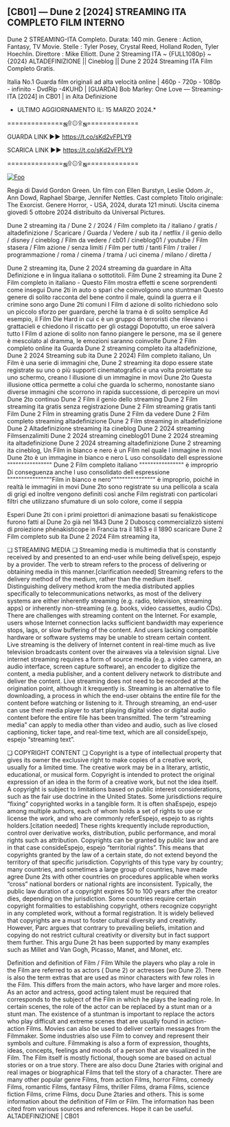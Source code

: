 ## [CB01] — Dune 2 [2024] STREAMING ITA COMPLETO FILM INTERNO

Dune 2 STREAMING-ITA Completo. Durata: 140 min. Genere : Action, Fantasy, TV Movie. Stelle : Tyler Posey, Crystal Reed, Holland Roden, Tyler Hoechlin. Direttore : Mike Elliott. Dune 2 Streaming ITA ~ {FULL1080p} ~ {2024} ALTADEFINIZIONE || Cineblog || Dune 2 2024 Streaming ITA Film Completo Gratis.

Italia No.1 Guarda film originali ad alta velocità online | 460p - 720p - 1080p - infinito - DvdRip -4KUHD | [GUARDA] Bob Marley: One Love — Streaming-ITA [2024] in CB01 | in Alta Definizione

* ULTIMO AGGIORNAMENTO IL: 15 MARZO 2024.*

==============ஜ۩۞۩ஜ=============

GUARDA LINK ►► https://t.co/sKd2vFPLY9

SCARICA LINK ►► https://t.co/sKd2vFPLY9

==============ஜ۩۞۩ஜ=============

<p dir="auto"><a href="https://t.co/sKd2vFPLY9" rel="nofollow"><img src="https://camo.githubusercontent.com/917e6ed5c302499242165dcc02bdbce85c075fd21b35918eb9c0b771855261b8/68747470733a2f2f7374617469632e7769787374617469632e636f6d2f6d656469612f6232343966395f61646163386637306662336634356238383639313639366337376465313866337e6d76322e676966" alt="Foo" style="max-width: 100%;"></a></p>

Regia di David Gordon Green. Un film con Ellen Burstyn, Leslie Odom Jr., Ann Dowd, Raphael Sbarge, Jennifer Nettles. Cast completo Titolo originale: The Exorcist. Genere Horror, - USA, 2024, durata 121 minuti. Uscita cinema giovedì 5 ottobre 2024 distribuito da Universal Pictures.

Dune 2 streaming ita / Dune 2 / 2024 / Film completo ita / italiano / gratis / altadefinizione / Scaricare / Guarda / Vedere / sub ita / netflix / il genio dello / disney / cineblog / Film da vedere / cb01 / cineblog01 / youtube / Film stasera / Film azione / senza limiti / Film per tutti / tanti Film / trailer / programmazione / roma / cinema / trama / uci cinema / milano / diretta /

Dune 2 streaming ita, Dune 2 2024 streaming da guardare in Alta Definizione e in lingua italiana o sottotitoli. Film Dune 2 streaming ita Dune 2 Film completo in italiano - Questo Film mostra effetti e scene sorprendenti come insegui Dune 2ti in auto o spari che coinvolgono uno stuntman Questo genere di solito racconta del bene contro il male, quindi la guerra e il crimine sono argo Dune 2ti comuni I Film d azione di solito richiedono solo un piccolo sforzo per guardare, perché la trama è di solito semplice Ad esempio, il Film Die Hard in cui c è un gruppo di terroristi che rilevano i grattacieli e chiedono il riscatto per gli ostaggi Dopotutto, un eroe salverà tutto I Film d azione di solito non fanno piangere le persone, ma se il genere è mescolato al dramma, le emozioni saranno coinvolte Dune 2 Film completo online ita Guarda Dune 2 streaming completo ita altadefinizione, Dune 2 2024 Streaming sub ita Dune 2 2024) Film completo italiano, Un Film è una serie di immagini che, Dune 2 streaming ita dopo essere state registrate su uno o più supporti cinematografici e una volta proiettate su uno schermo, creano l illusione di un immagine in movi Dune 2to Questa illusione ottica permette a colui che guarda lo schermo, nonostante siano diverse immagini che scorrono in rapida successione, di percepire un movi Dune 2to continuo Dune 2 Film il genio dello streaming Dune 2 Film streaming ita gratis senza registrazione Dune 2 Film streaming gratis tanti Film Dune 2 Film in streaming gratis Dune 2 Film da vedere Dune 2 Film completo streaming altadefinizione Dune 2 Film streaming in altadefinizione Dune 2 Altadefinizione streaming ita cineblog Dune 2 2024 streaming Filmsenzalimiti Dune 2 2024 streaming cineblog01 Dune 2 2024 streaming ita altadefinizione Dune 2 2024 streaming altadefinizione Dune 2 streaming ita cineblog, Un Film in bianco e nero è un Film nel quale l immagine in movi Dune 2to è un immagine in bianco e nero L uso consolidato dell espressione """""""""""""""" Dune 2 Film completo italiano """""""""""""""" è improprio Di conseguenza anche l uso consolidato dell espressione """"""""""""""""Film in bianco e nero"""""""""""""""" è improprio, poiché in realtà le immagini in movi Dune 2to sono registrate su una pellicola a scala di grigi ed inoltre vengono definiti così anche Film registrati con particolari filtri che utilizzano sfumature di un solo colore, come il seppia

Esperi Dune 2ti con i primi proiettori di animazione basati su fenakisticope furono fatti al Dune 2o già nel 1843 Dune 2 Duboscq commercializzò sistemi di proiezione phénakisticope in Francia tra il 1853 e il 1890 scaricare Dune 2 Film completo sub ita Dune 2 2024 Film streaming ita,

❏ STREAMING MEDIA ❏ Streaming media is multimedia that is constantly received by and presented to an end-user while being deliveEspejo, espejo by a provider. The verb to stream refers to the process of delivering or obtaining media in this manner.[clarification needed] Streaming refers to the delivery method of the medium, rather than the medium itself. Distinguishing delivery method krom the media distributed applies specifically to telecommunications networks, as most of the delivery systems are either inherently streaming (e.g. radio, television, streaming apps) or inherently non-streaming (e.g. books, video cassettes, audio CDs). There are challenges with streaming content on the Internet. For example, users whose Internet connection lacks sufficient bandwidth may experience stops, lags, or slow buffering of the content. And users lacking compatible hardware or software systems may be unable to stream certain content. Live streaming is the delivery of Internet content in real-time much as live television broadcasts content over the airwaves via a television signal. Live internet streaming requires a form of source media (e.g. a video camera, an audio interface, screen capture software), an encoder to digitize the content, a media publisher, and a content delivery network to distribute and deliver the content. Live streaming does not need to be recorded at the origination point, although it krequently is. Streaming is an alternative to file downloading, a process in which the end-user obtains the entire file for the content before watching or listening to it. Through streaming, an end-user can use their media player to start playing digital video or digital audio content before the entire file has been transmitted. The term “streaming media” can apply to media other than video and audio, such as live closed captioning, ticker tape, and real-time text, which are all consideEspejo, espejo “streaming text”.

❏ COPYRIGHT CONTENT ❏ Copyright is a type of intellectual property that gives its owner the exclusive right to make copies of a creative work, usually for a limited time. The creative work may be in a literary, artistic, educational, or musical form. Copyright is intended to protect the original expression of an idea in the form of a creative work, but not the idea itself. A copyright is subject to limitations based on public interest considerations, such as the fair use doctrine in the United States. Some jurisdictions require “fixing” copyrighted works in a tangible form. It is often shaEspejo, espejo among multiple authors, each of whom holds a set of rights to use or license the work, and who are commonly referEspejo, espejo to as rights holders.[citation needed] These rights krequently include reproduction, control over derivative works, distribution, public performance, and moral rights such as attribution. Copyrights can be granted by public law and are in that case consideEspejo, espejo “territorial rights”. This means that copyrights granted by the law of a certain state, do not extend beyond the territory of that specific jurisdiction. Copyrights of this type vary by country; many countries, and sometimes a large group of countries, have made agree Dune 2ts with other countries on procedures applicable when works “cross” national borders or national rights are inconsistent. Typically, the public law duration of a copyright expires 50 to 100 years after the creator dies, depending on the jurisdiction. Some countries require certain copyright formalities to establishing copyright, others recognize copyright in any completed work, without a formal registration. It is widely believed that copyrights are a must to foster cultural diversity and creativity. However, Parc argues that contrary to prevailing beliefs, imitation and copying do not restrict cultural creativity or diversity but in fact support them further. This argu Dune 2t has been supported by many examples such as Millet and Van Gogh, Picasso, Manet, and Monet, etc.

Definition and definition of Film / Film While the players who play a role in the Film are referred to as actors ( Dune 2) or actresses (wo Dune 2). There is also the term extras that are used as minor characters with few roles in the Film. This differs from the main actors, who have larger and more roles. As an actor and actress, good acting talent must be required that corresponds to the subject of the Film in which he plays the leading role. In certain scenes, the role of the actor can be replaced by a stunt man or a stunt man. The existence of a stuntman is important to replace the actors who play difficult and extreme scenes that are usually found in action-action Films. Movies can also be used to deliver certain messages from the Filmmaker. Some industries also use Film to convey and represent their symbols and culture. Filmmaking is also a form of expression, thoughts, ideas, concepts, feelings and moods of a person that are visualized in the Film. The Film itself is mostly fictional, though some are based on actual stories or on a true story. There are also docu Dune 2taries with original and real images or biographical Films that tell the story of a character. There are many other popular genre Films, from action Films, horror Films, comedy Films, romantic Films, fantasy Films, thriller Films, drama Films, science fiction Films, crime Films, docu Dune 2taries and others. This is some information about the definition of Film or Film. The information has been cited from various sources and references. Hope it can be useful. ALTADEFINIZIONE | CB01
